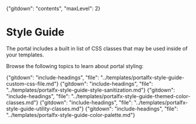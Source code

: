 {"gitdown": "contents", "maxLevel": 2}

# Style Guide

The portal includes a built in list of CSS classes that may be used inside of your templates.

Browse the following topics to learn about portal styling:

{"gitdown": "include-headings", "file": "../templates/portalfx-style-guide-custom-css-file.md"}
{"gitdown": "include-headings", "file": "../templates/portalfx-style-guide-style-sanitization.md"}
{"gitdown": "include-headings", "file": "../templates/portalfx-style-guide-themed-color-classes.md"}
{"gitdown": "include-headings", "file": "../templates/portalfx-style-guide-utility-classes.md"}
{"gitdown": "include-headings", "file": "../templates/portalfx-style-guide-color-palette.md"}


